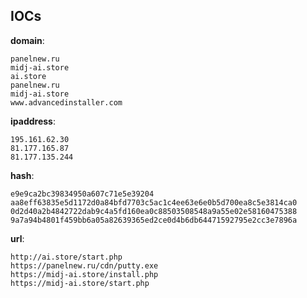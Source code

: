 
## IOCs

__domain__:

```text
panelnew.ru
midj-ai.store
ai.store
panelnew.ru
midj-ai.store
www.advancedinstaller.com
```
__ipaddress__:

```text
195.161.62.30
81.177.165.87
81.177.135.244
```
__hash__:

```text
e9e9ca2bc39834950a607c71e5e39204
aa8eff63835e5d1172d0a84bfd7703c5ac1c4ee63e6e0b5d700ea8c5e3814ca0
0d2d40a2b4842722dab9c4a5fd160ea0c88503508548a9a55e02e58160475388
9a7a94b4801f459bb6a05a82639365ed2ce0d4b6db64471592795e2cc3e7896a
```
__url__:

```text
http://ai.store/start.php
https://panelnew.ru/cdn/putty.exe
https://midj-ai.store/install.php
https://midj-ai.store/start.php
```